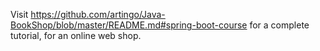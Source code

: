 Visit https://github.com/artingo/Java-BookShop/blob/master/README.md#spring-boot-course for a complete tutorial, 
for an online web shop.
